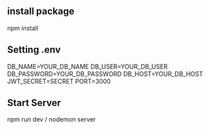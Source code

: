 ## install package

npm install

## Setting .env

DB_NAME=YOUR_DB_NAME
DB_USER=YOUR_DB_USER
DB_PASSWORD=YOUR_DB_PASSWORD
DB_HOST=YOUR_DB_HOST
JWT_SECRET=SECRET
PORT=3000

## Start Server

npm run dev / nodemon server
